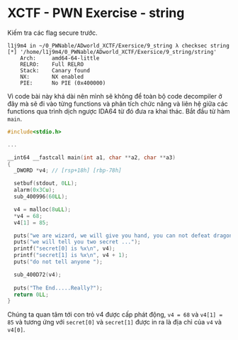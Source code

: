 # XCTF - PWN Exercise - string

Kiếm tra các flag secure trước.

```
l1j9m4 in ~/0_PWNable/ADworld_XCTF/Exersice/9_string λ checksec string 
[*] '/home/l1j9m4/0_PWNable/ADworld_XCTF/Exersice/9_string/string'
    Arch:     amd64-64-little
    RELRO:    Full RELRO
    Stack:    Canary found
    NX:       NX enabled
    PIE:      No PIE (0x400000)
```

Vì code bài này khá dài nên mình sẽ không để toàn bộ code decompiler ở đây mà sẽ đi vào từng functions và phân tích chức năng và liên hệ giữa các functions qua trình dịch ngược IDA64 từ đó đưa ra khai thác. Bắt đầu từ hàm `main`.

```c
#include<stdio.h>

...

__int64 __fastcall main(int a1, char **a2, char **a3)
{
  _DWORD *v4; // [rsp+18h] [rbp-78h]

  setbuf(stdout, 0LL);
  alarm(0x3Cu);
  sub_400996(60LL);

  v4 = malloc(8uLL);
  *v4 = 68;
  v4[1] = 85;

  puts("we are wizard, we will give you hand, you can not defeat dragon by yourself ...");
  puts("we will tell you two secret ...");
  printf("secret[0] is %x\n", v4);
  printf("secret[1] is %x\n", v4 + 1);
  puts("do not tell anyone ");

  sub_400D72(v4);
  
  puts("The End.....Really?");
  return 0LL;
}
```

Chúng ta quan tâm tới con trỏ v4 được cấp phát động, `v4 = 68` và `v4[1] = 85` và tương ứng với `secret[0]` và `secret[1]` được in ra là địa chỉ của `v4` và `v4[0]`.




